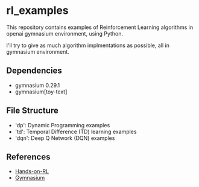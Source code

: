 # rl_examples

This repository contains examples of Reinforcement Learning algorithms in openai gymnasium environment, using Python.

I'll try to give as much algorithm implmentations as possible, all in gymnasium environment.

## Dependencies

- gymnasium 0.29.1
- gymnasium[toy-text]

## File Structure

- 'dp':  Dynamic Programming examples
- 'td':  Temporal Difference (TD) learning examples
- 'dqn': Deep Q Network (DQN) examples

## References

- [Hands-on-RL](https://github.com/boyu-ai/Hands-on-RL)
- [Gymnasium](https://gymnasium.farama.org/)